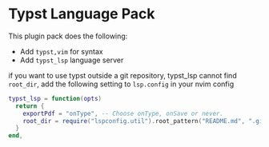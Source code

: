 # Typst Language Pack

This plugin pack does the following:

-   Add `typst,vim` for syntax
-   Add `typst_lsp` language server

if you want to use typst outside a git repository, typst_lsp cannot find `root_dir`, add the following setting to `lsp.config` in your nvim config

```lua
typst_lsp = function(opts)
  return {
    exportPdf = "onType", -- Choose onType, onSave or never.
    root_dir = require("lspconfig.util").root_pattern("README.md", ".git", "main.typ"),
  }
end,
```
